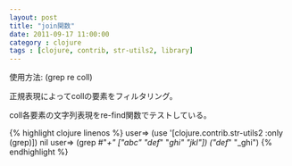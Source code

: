 ```yaml
---
layout: post
title: "join関数"
date: 2011-09-17 11:00:00
category : clojure
tags : [clojure, contrib, str-utils2, library]
---
```

使用方法: (grep re coll)

正規表現によってcollの要素をフィルタリング。

<!--more-->

coll各要素の文字列表現をre-find関数でテストしている。

{% highlight clojure linenos %}
user=> (use '[clojure.contrib.str-utils2 :only (grep)])
nil
user=> (grep #"_+" ["abc" "def_" "_ghi" "jkl"])
("def_" "_ghi")
{% endhighlight %}
